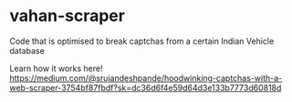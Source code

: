 # vahan-scraper
Code that is optimised to break captchas from a certain Indian Vehicle database  

Learn how it works here! https://medium.com/@srujandeshpande/hoodwinking-captchas-with-a-web-scraper-3754bf87fbdf?sk=dc36d6f4e59d64d3e133b7773d60818d
